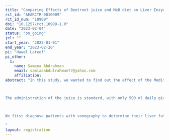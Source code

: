 ```yaml
---
title: "Comparing Effects of Beetroot juice and MeD diet on Liver Enzymes Levels and Liver Sonography in Patients with Non-Alcoholic Fatty Liver Disease (NAFLD): A Randomise Control Trials "
rct_id: "AEARCTR-0010909"
rct_id_num: "10909"
doi: "10.1257/rct.10909-1.0"
date: "2023-02-04"
status: "on_going"
jel: ""
start_year: "2023-01-01"
end_year: "2023-02-20"
pi: "Hawal Lateef"
pi_other:
  1:
    name: Sameea Abdrahman
    email: samiaaabdulrahman77@yahoo.com
    affiliation: 
abstract: "In this study, we wanted to find out the effect of the Mediterranean diet and beetroot juice on patients with non-alcoholic fatty liver.

The administration of the juice is standard, with only 500 ml daily given to each patient in the morning on an empty stomach for 12 weeks.

We first diagnose patients with sonography to determine their liver fat levels and re-evaluate the patients after 12 weeks of taking the juice.
"
layout: registration
---
```


